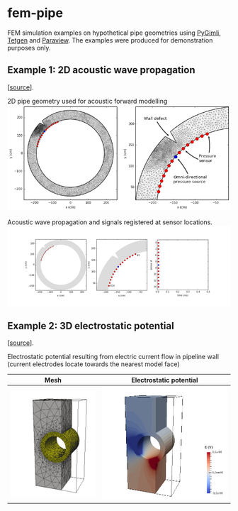 # fem-pipe
FEM simulation examples on hypothetical pipe geometries 
using [PyGimli](http://www.pygimli.org/), [Tetgen](http://wias-berlin.de/software/tetgen/) and [Paraview](http://www.paraview.org/). The examples were produced for demonstration purposes only.

## Example 1: 2D acoustic wave propagation
[[source](https://github.com/peberg/fem-pipe/blob/master/pipe_2D_acoustic.ipynb)].

2D pipe geometry used for acoustic forward modelling
![](figs/2d_mesh.png)

Acoustic wave propagation and signals registered at sensor locations.
![](figs/2d_div_p.gif)

## Example 2: 3D electrostatic potential
[[source](https://github.com/peberg/fem-pipe/blob/master/pipe_3D_electrostatic.ipynb)].

Electrostatic potential resulting from electric current flow in pipeline wall (current electrodes locate towards the nearest model face)

Mesh             |  Electrostatic potential
:-------------------------:|:-------------------------:
![](figs/3d_geom_raw_trunc.png)  |  ![](figs/3d_output_field_trunc.png)
